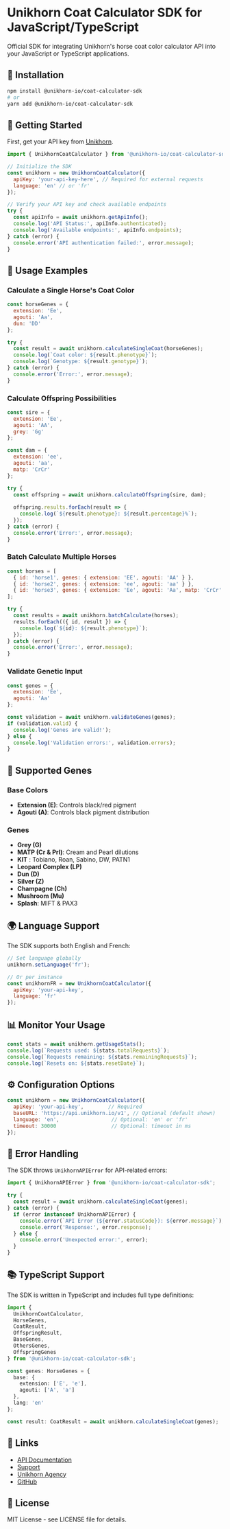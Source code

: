 # Unikhorn Coat Calculator SDK for JavaScript/TypeScript

Official SDK for integrating Unikhorn's horse coat color calculator API into your JavaScript or TypeScript applications.

## 🚀 Installation

```bash
npm install @unikhorn-io/coat-calculator-sdk
# or
yarn add @unikhorn-io/coat-calculator-sdk
```

## 🔑 Getting Started

First, get your API key from [Unikhorn](https://unikhorn.io).

```javascript
import { UnikhornCoatCalculator } from '@unikhorn-io/coat-calculator-sdk';

// Initialize the SDK
const unikhorn = new UnikhornCoatCalculator({
  apiKey: 'your-api-key-here', // Required for external requests
  language: 'en' // or 'fr'
});

// Verify your API key and check available endpoints
try {
  const apiInfo = await unikhorn.getApiInfo();
  console.log('API Status:', apiInfo.authenticated);
  console.log('Available endpoints:', apiInfo.endpoints);
} catch (error) {
  console.error('API authentication failed:', error.message);
}
```

## 📖 Usage Examples

### Calculate a Single Horse's Coat Color

```javascript
const horseGenes = {
  extension: 'Ee',
  agouti: 'Aa',
  dun: 'DD'
};

try {
  const result = await unikhorn.calculateSingleCoat(horseGenes);
  console.log(`Coat color: ${result.phenotype}`);
  console.log(`Genotype: ${result.genotype}`);
} catch (error) {
  console.error('Error:', error.message);
}
```

### Calculate Offspring Possibilities

```javascript
const sire = {
  extension: 'Ee',
  agouti: 'AA',
  grey: 'Gg'
};

const dam = {
  extension: 'ee',
  agouti: 'aa',
  matp: 'CrCr'
};

try {
  const offspring = await unikhorn.calculateOffspring(sire, dam);
  
  offspring.results.forEach(result => {
    console.log(`${result.phenotype}: ${result.percentage}%`);
  });
} catch (error) {
  console.error('Error:', error.message);
}
```

### Batch Calculate Multiple Horses

```javascript
const horses = [
  { id: 'horse1', genes: { extension: 'EE', agouti: 'AA' } },
  { id: 'horse2', genes: { extension: 'ee', agouti: 'aa' } },
  { id: 'horse3', genes: { extension: 'Ee', agouti: 'Aa', matp: 'CrCr' } }
];

try {
  const results = await unikhorn.batchCalculate(horses);
  results.forEach(({ id, result }) => {
    console.log(`${id}: ${result.phenotype}`);
  });
} catch (error) {
  console.error('Error:', error.message);
}
```

### Validate Genetic Input

```javascript
const genes = {
  extension: 'Ee',
  agouti: 'Aa'
};

const validation = await unikhorn.validateGenes(genes);
if (validation.valid) {
  console.log('Genes are valid!');
} else {
  console.log('Validation errors:', validation.errors);
}
```

## 🧬 Supported Genes

### Base Colors
- **Extension (E)**: Controls black/red pigment
- **Agouti (A)**: Controls black pigment distribution

### Genes
- **Grey (G)**
- **MATP (Cr & Prl)**: Cream and Pearl dilutions
- **KIT** : Tobiano, Roan, Sabino, DW, PATN1
- **Leopard Complex (LP)**
- **Dun (D)**
- **Silver (Z)**
- **Champagne (Ch)**
- **Mushroom (Mu)**
- **Splash**: MIFT & PAX3

## 🌍 Language Support

The SDK supports both English and French:

```javascript
// Set language globally
unikhorn.setLanguage('fr');

// Or per instance
const unikhornFR = new UnikhornCoatCalculator({
  apiKey: 'your-api-key',
  language: 'fr'
});
```

## 📊 Monitor Your Usage

```javascript
const stats = await unikhorn.getUsageStats();
console.log(`Requests used: ${stats.totalRequests}`);
console.log(`Requests remaining: ${stats.remainingRequests}`);
console.log(`Resets on: ${stats.resetDate}`);
```

## ⚙️ Configuration Options

```javascript
const unikhorn = new UnikhornCoatCalculator({
  apiKey: 'your-api-key',        // Required
  baseURL: 'https://api.unikhorn.io/v1', // Optional (default shown)
  language: 'en',                 // Optional: 'en' or 'fr'
  timeout: 30000                  // Optional: timeout in ms
});
```

## 🐛 Error Handling

The SDK throws `UnikhornAPIError` for API-related errors:

```javascript
import { UnikhornAPIError } from '@unikhorn-io/coat-calculator-sdk';

try {
  const result = await unikhorn.calculateSingleCoat(genes);
} catch (error) {
  if (error instanceof UnikhornAPIError) {
    console.error(`API Error (${error.statusCode}): ${error.message}`);
    console.error('Response:', error.response);
  } else {
    console.error('Unexpected error:', error);
  }
}
```

## 📚 TypeScript Support

The SDK is written in TypeScript and includes full type definitions:

```typescript
import { 
  UnikhornCoatCalculator, 
  HorseGenes, 
  CoatResult,
  OffspringResult,
  BaseGenes,
  OthersGenes,
  OffspringGenes
} from '@unikhorn-io/coat-calculator-sdk';

const genes: HorseGenes = {
  base: {
    extension: ['E', 'e'],
    agouti: ['A', 'a']
  },
  lang: 'en'
};

const result: CoatResult = await unikhorn.calculateSingleCoat(genes);
```

## 🔗 Links

- [API Documentation](https://api.unikhorn.io)
- [Support](mailto:support@unikhorn.io)
- [Unikhorn Agency](https://unikhorn.io)
- [GitHub](https://github.com/Unikhorn-io/coat-calculator-sdk-js)

## 📄 License

MIT License - see LICENSE file for details.